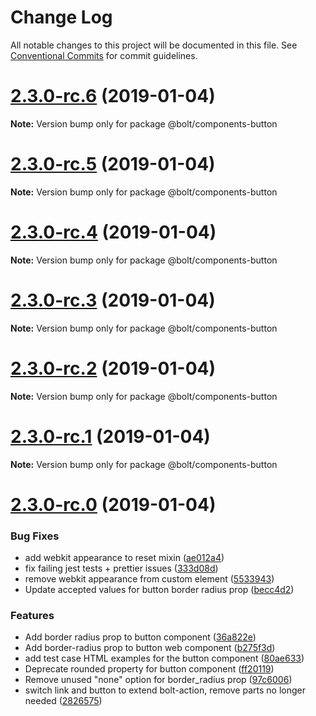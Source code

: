 # Change Log

All notable changes to this project will be documented in this file.
See [Conventional Commits](https://conventionalcommits.org) for commit guidelines.

# [2.3.0-rc.6](https://github.com/bolt-design-system/bolt/tree/master/packages/components/bolt-button/compare/v2.3.0-rc.5...v2.3.0-rc.6) (2019-01-04)

**Note:** Version bump only for package @bolt/components-button





# [2.3.0-rc.5](https://github.com/bolt-design-system/bolt/tree/master/packages/components/bolt-button/compare/v2.3.0-rc.4...v2.3.0-rc.5) (2019-01-04)

**Note:** Version bump only for package @bolt/components-button





# [2.3.0-rc.4](https://github.com/bolt-design-system/bolt/tree/master/packages/components/bolt-button/compare/v2.3.0-rc.3...v2.3.0-rc.4) (2019-01-04)

**Note:** Version bump only for package @bolt/components-button





# [2.3.0-rc.3](https://github.com/bolt-design-system/bolt/tree/master/packages/components/bolt-button/compare/v2.3.0-rc.2...v2.3.0-rc.3) (2019-01-04)

**Note:** Version bump only for package @bolt/components-button





# [2.3.0-rc.2](https://github.com/bolt-design-system/bolt/tree/master/packages/components/bolt-button/compare/v2.3.0-rc.1...v2.3.0-rc.2) (2019-01-04)

**Note:** Version bump only for package @bolt/components-button





# [2.3.0-rc.1](https://github.com/bolt-design-system/bolt/tree/master/packages/components/bolt-button/compare/vv2.3.0-rc.0...v2.3.0-rc.1) (2019-01-04)

**Note:** Version bump only for package @bolt/components-button





# [2.3.0-rc.0](https://github.com/bolt-design-system/bolt/tree/master/packages/components/bolt-button/compare/v2.2.1...v2.3.0-rc.0) (2019-01-04)


### Bug Fixes

* add webkit appearance to reset mixin ([ae012a4](https://github.com/bolt-design-system/bolt/tree/master/packages/components/bolt-button/commit/ae012a4))
* fix failing jest tests + prettier issues ([333d08d](https://github.com/bolt-design-system/bolt/tree/master/packages/components/bolt-button/commit/333d08d))
* remove webkit appearance from custom element ([5533943](https://github.com/bolt-design-system/bolt/tree/master/packages/components/bolt-button/commit/5533943))
* Update accepted values for button border radius prop ([becc4d2](https://github.com/bolt-design-system/bolt/tree/master/packages/components/bolt-button/commit/becc4d2))


### Features

* Add border radius prop to button component ([36a822e](https://github.com/bolt-design-system/bolt/tree/master/packages/components/bolt-button/commit/36a822e))
* Add border-radius prop to button web component ([b275f3d](https://github.com/bolt-design-system/bolt/tree/master/packages/components/bolt-button/commit/b275f3d))
* add test case HTML examples for the button component ([80ae633](https://github.com/bolt-design-system/bolt/tree/master/packages/components/bolt-button/commit/80ae633))
* Deprecate rounded property for button component ([ff20119](https://github.com/bolt-design-system/bolt/tree/master/packages/components/bolt-button/commit/ff20119))
* Remove unused "none" option for border_radius prop ([97c6006](https://github.com/bolt-design-system/bolt/tree/master/packages/components/bolt-button/commit/97c6006))
* switch link and button to extend bolt-action, remove parts no longer needed ([2826575](https://github.com/bolt-design-system/bolt/tree/master/packages/components/bolt-button/commit/2826575))
